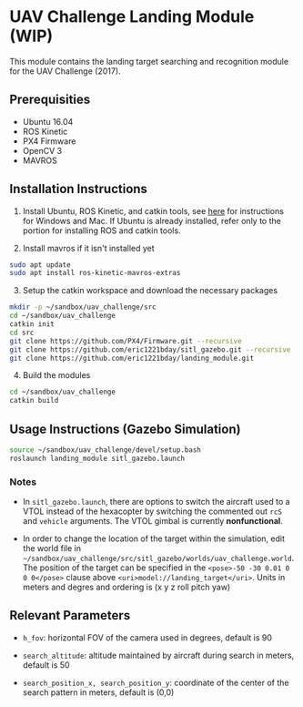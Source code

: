 # UAV Challenge Landing Module (WIP)

This module contains the landing target searching and recognition module for the UAV Challenge (2017). 

## Prerequisities

* Ubuntu 16.04
* ROS Kinetic
* PX4 Firmware
* OpenCV 3
* MAVROS

## Installation Instructions

1. Install Ubuntu, ROS Kinetic, and catkin tools, see [here](https://github.com/eric1221bday/CMU_Quadcopter_Documentation/blob/master/ROSInstallCMU.md) for instructions for Windows and Mac. If Ubuntu is already installed, refer only to the portion for installing ROS and catkin tools.

2. Install mavros if it isn't installed yet

```bash
sudo apt update
sudo apt install ros-kinetic-mavros-extras
```

3. Setup the catkin workspace and download the necessary packages

```bash
mkdir -p ~/sandbox/uav_challenge/src
cd ~/sandbox/uav_challenge
catkin init
cd src
git clone https://github.com/PX4/Firmware.git --recursive
git clone https://github.com/eric1221bday/sitl_gazebo.git --recursive
git clone https://github.com/eric1221bday/landing_module.git
```

4. Build the modules

```bash
cd ~/sandbox/uav_challenge
catkin build
```

## Usage Instructions (Gazebo Simulation)

```bash
source ~/sandbox/uav_challenge/devel/setup.bash
roslaunch landing_module sitl_gazebo.launch
```

### Notes

* In `sitl_gazebo.launch`, there are options to switch the aircraft used to a VTOL instead of the hexacopter by switching the commented out `rcS` and `vehicle` arguments. The VTOL gimbal is currently **nonfunctional**.

* In order to change the location of the target within the simulation, edit the world file in `~/sandbox/uav_challenge/src/sitl_gazebo/worlds/uav_challenge.world`. The position of the target can be specified in the `<pose>-50 -30 0.01 0 0 0</pose>` clause above `<uri>model://landing_target</uri>`. Units in meters and degres and ordering is (x y z roll pitch yaw)

## Relevant Parameters

* `h_fov`: horizontal FOV of the camera used in degrees, default is 90

* `search_altitude`: altitude maintained by aircraft during search in meters, default is 50

* `search_position_x, search_position_y`: coordinate of the center of the search pattern in meters, default is (0,0)
 